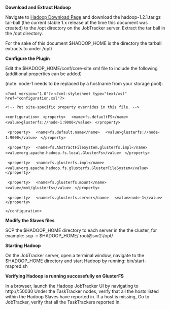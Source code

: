 **Download and Extract Hadoop**


Navigate to [Hadoop Download Page](http://hadoop.apache.org/releases.html#Download) and download the hadoop-1.2.1.tar.gz  tar-ball (the current stable 1.x release at the time this document was created) to the /opt directory on the JobTracker server. Extract the tar ball in the /opt directory.

For the sake of this document $HADOOP_HOME is the directory the tarball extracts to under /opt/

**Configure the Plugin**

Edit the $HADOOP_HOME/conf/core-site.xml file to include the following (additional properties can be added)

(note: node-1 needs to be replaced by a hostname from your storage pool):

`<?xml version="1.0"?>`
`<?xml-stylesheet type="text/xsl" href="configuration.xsl"?>`

`<!-- Put site-specific property overrides in this file. -->`

`<configuration>`
` <property>`
`  <name>fs.defaultFS</name>`
`  <value>glusterfs://node-1:9000</value>`
` </property>`

` <property>`
`  <name>fs.default.name</name>`
`  <value>glusterfs://node-1:9000</value>`
` </property>`

` <property>`
`  <name>fs.AbstractFileSystem.glusterfs.impl</name>`
`  <value>org.apache.hadoop.fs.local.GlusterFs</value>`
` </property>`

` <property>`
`  <name>fs.glusterfs.impl</name>`
`  <value>org.apache.hadoop.fs.glusterfs.GlusterFileSystem</value>`
` </property>`

` <property>`
`  <name>fs.glusterfs.mount</name>`
`  <value>/mnt/glusterfs</value>`
` </property>`

` <property>`
`  <name>fs.glusterfs.server</name>`
`  <value>node-1</value>`
` </property>`

`</configuration>`

**Modify the Slaves files**

SCP the $HADOOP_HOME directory to each server in the  the cluster, for example:
     scp -r $HADOOP_HOME/ root@svr2:/opt/

**Starting Hadoop**

On the JobTracker server, open a terminal window, navigate to the $HADOOP_HOME directory and start Hadoop by running:
     bin/start-mapred.sh 

**Verifying Hadoop is running successfully on GlusterFS**

In a browser, launch the Hadoop JobTracker UI by navigating to http://<JobTrackerHostName>:50030 
Under the TaskTracker nodes, verify that all the hosts listed within the Hadoop Slaves have reported in. If a host is missing, 
Go to JobTracker, verify that all the TaskTrackers reported in.